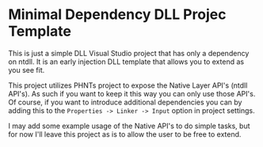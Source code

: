 # Minimal Dependency DLL Projec Template
This is just a simple DLL Visual Studio project that has only a dependency on ntdll. It is an early injection DLL template that allows you to 
extend as you see fit.

This project utilizes PHNTs project to expose the Native Layer API's (ntdll API's). As such if you want to keep it this way you can 
only use those API's. Of course, if you want to introduce additional dependencies you can by adding this to the `Properties -> Linker -> Input`
option in project settings.

I may add some example usage of the Native API's to do simple tasks, but for now I'll leave this project as is to allow the user to be free to extend.


